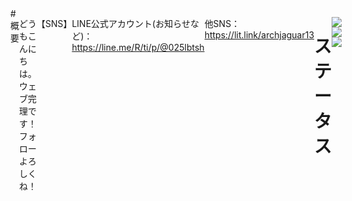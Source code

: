 <div style="display: flex;justify-content: center;">
# 概要

どうもこんにちは。ウェブ完理です！フォローよろしくね！

【SNS】

LINE公式アカウント(お知らせなど)：https://line.me/R/ti/p/@025lbtsh

他SNS：https://lit.link/archjaguar13



# ステータス
![](http://github-profile-summary-cards.vercel.app/api/cards/stats?username=pocketpoem24493&theme=github)
<br/>
![](http://github-profile-summary-cards.vercel.app/api/cards/repos-per-language?username=pocketpoem24493&theme=github)
<br/>
<img src="https://skillicons.dev/icons?i=html,css,js,python&perline=2"/>
</div>

